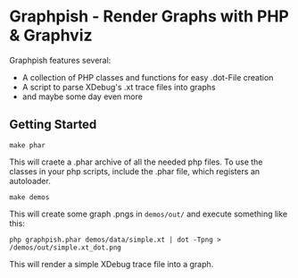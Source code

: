Graphpish - Render Graphs with PHP & Graphviz
=============================================

Graphpish features several:
- A collection of PHP classes and functions for easy .dot-File creation
- A script to parse XDebug's .xt trace files into graphs
- and maybe some day even more

Getting Started
---------------

	make phar

This will craete a .phar archive of all the needed php files. To use the classes in your php scripts, include the .phar file, which registers an autoloader. 

	make demos

This will create some graph .pngs in `demos/out/` and execute something like this:

	php graphpish.phar demos/data/simple.xt | dot -Tpng > /demos/out/simple.xt_dot.png

This will render a simple XDebug trace file into a graph. 
